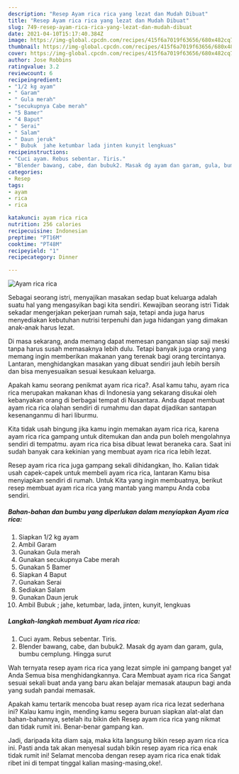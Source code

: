 ```yaml
---
description: "Resep Ayam rica rica yang lezat dan Mudah Dibuat"
title: "Resep Ayam rica rica yang lezat dan Mudah Dibuat"
slug: 749-resep-ayam-rica-rica-yang-lezat-dan-mudah-dibuat
date: 2021-04-10T15:17:40.384Z
image: https://img-global.cpcdn.com/recipes/415f6a7019f63656/680x482cq70/ayam-rica-rica-foto-resep-utama.jpg
thumbnail: https://img-global.cpcdn.com/recipes/415f6a7019f63656/680x482cq70/ayam-rica-rica-foto-resep-utama.jpg
cover: https://img-global.cpcdn.com/recipes/415f6a7019f63656/680x482cq70/ayam-rica-rica-foto-resep-utama.jpg
author: Jose Robbins
ratingvalue: 3.2
reviewcount: 6
recipeingredient:
- "1/2 kg ayam"
- " Garam"
- " Gula merah"
- "secukupnya Cabe merah"
- "5 Bamer"
- "4 Baput"
- " Serai"
- " Salam"
- " Daun jeruk"
- " Bubuk  jahe ketumbar lada jinten kunyit lengkuas"
recipeinstructions:
- "Cuci ayam. Rebus sebentar. Tiris."
- "Blender bawang, cabe, dan bubuk2. Masak dg ayam dan garam, gula, bumbu cemplung. Hingga surut"
categories:
- Resep
tags:
- ayam
- rica
- rica

katakunci: ayam rica rica 
nutrition: 256 calories
recipecuisine: Indonesian
preptime: "PT16M"
cooktime: "PT48M"
recipeyield: "1"
recipecategory: Dinner

---
```



![Ayam rica rica](https://img-global.cpcdn.com/recipes/415f6a7019f63656/680x482cq70/ayam-rica-rica-foto-resep-utama.jpg)

Sebagai seorang istri, menyajikan masakan sedap buat keluarga adalah suatu hal yang mengasyikan bagi kita sendiri. Kewajiban seorang istri Tidak sekadar mengerjakan pekerjaan rumah saja, tetapi anda juga harus menyediakan kebutuhan nutrisi terpenuhi dan juga hidangan yang dimakan anak-anak harus lezat.

Di masa  sekarang, anda memang dapat memesan panganan siap saji meski tanpa harus susah memasaknya lebih dulu. Tetapi banyak juga orang yang memang ingin memberikan makanan yang terenak bagi orang tercintanya. Lantaran, menghidangkan masakan yang dibuat sendiri jauh lebih bersih dan bisa menyesuaikan sesuai kesukaan keluarga. 



Apakah kamu seorang penikmat ayam rica rica?. Asal kamu tahu, ayam rica rica merupakan makanan khas di Indonesia yang sekarang disukai oleh kebanyakan orang di berbagai tempat di Nusantara. Anda dapat membuat ayam rica rica olahan sendiri di rumahmu dan dapat dijadikan santapan kesenanganmu di hari liburmu.

Kita tidak usah bingung jika kamu ingin memakan ayam rica rica, karena ayam rica rica gampang untuk ditemukan dan anda pun boleh mengolahnya sendiri di tempatmu. ayam rica rica bisa dibuat lewat beraneka cara. Saat ini sudah banyak cara kekinian yang membuat ayam rica rica lebih lezat.

Resep ayam rica rica juga gampang sekali dihidangkan, lho. Kalian tidak usah capek-capek untuk membeli ayam rica rica, lantaran Kamu bisa menyiapkan sendiri di rumah. Untuk Kita yang ingin membuatnya, berikut resep membuat ayam rica rica yang mantab yang mampu Anda coba sendiri.

<!--inarticleads1-->

##### Bahan-bahan dan bumbu yang diperlukan dalam menyiapkan Ayam rica rica:

1. Siapkan 1/2 kg ayam
1. Ambil  Garam
1. Gunakan  Gula merah
1. Gunakan secukupnya Cabe merah
1. Gunakan 5 Bamer
1. Siapkan 4 Baput
1. Gunakan  Serai
1. Sediakan  Salam
1. Gunakan  Daun jeruk
1. Ambil  Bubuk ; jahe, ketumbar, lada, jinten, kunyit, lengkuas




<!--inarticleads2-->

##### Langkah-langkah membuat Ayam rica rica:

1. Cuci ayam. Rebus sebentar. Tiris.
1. Blender bawang, cabe, dan bubuk2. Masak dg ayam dan garam, gula, bumbu cemplung. Hingga surut




Wah ternyata resep ayam rica rica yang lezat simple ini gampang banget ya! Anda Semua bisa menghidangkannya. Cara Membuat ayam rica rica Sangat sesuai sekali buat anda yang baru akan belajar memasak ataupun bagi anda yang sudah pandai memasak.

Apakah kamu tertarik mencoba buat resep ayam rica rica lezat sederhana ini? Kalau kamu ingin, mending kamu segera buruan siapkan alat-alat dan bahan-bahannya, setelah itu bikin deh Resep ayam rica rica yang nikmat dan tidak rumit ini. Benar-benar gampang kan. 

Jadi, daripada kita diam saja, maka kita langsung bikin resep ayam rica rica ini. Pasti anda tak akan menyesal sudah bikin resep ayam rica rica enak tidak rumit ini! Selamat mencoba dengan resep ayam rica rica enak tidak ribet ini di tempat tinggal kalian masing-masing,oke!.

